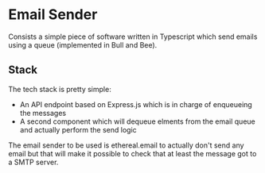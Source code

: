 # Email Sender
Consists a simple piece of software written in Typescript which send emails using a queue (implemented in Bull and Bee).

## Stack
The tech stack is pretty simple:
- An API endpoint based on Express.js which is in charge of enqueueing the messages
- A second component which will dequeue elments from the email queue and actually perform the send logic

The email sender to be used is ethereal.email to actually don't send any email but that will make it possible to check that at least the message got to a SMTP server.
